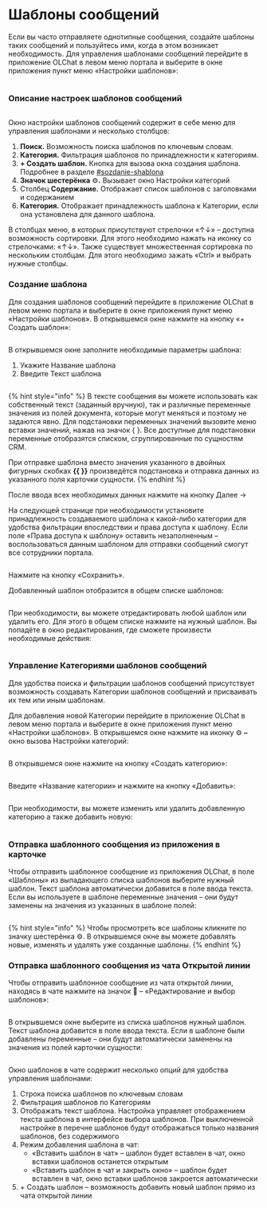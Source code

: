 # Шаблоны сообщений

Если вы часто отправляете однотипные сообщения, создайте шаблоны таких сообщений и пользуйтесь ими, когда в этом возникает необходимость. Для управления шаблонами сообщений перейдите в приложение OLChat в левом меню портала и выберите в окне приложения пункт меню «Настройки шаблонов»:

<figure><img src=".gitbook/assets/image (1061).png" alt=""><figcaption></figcaption></figure>

### Описание настроек шаблонов сообщений

<figure><img src=".gitbook/assets/image (1072).png" alt=""><figcaption></figcaption></figure>

Окно настройки шаблонов сообщений содержит в себе меню для управления шаблонами и несколько столбцов:

1. **Поиск.** Возможность поиска шаблонов по ключевым словам.
2. **Категория.** Фильтрация шаблонов по принадлежности к категориям.
3. **+ Создать шаблон.** Кнопка для вызова окна создания шаблона. Подробнее в разделе [#sozdanie-shablona](shablony-soobshenii.md#sozdanie-shablona "mention")
4. **Значок шестерёнка** ⚙&#xFE0F;**.** Вызывает окно Настройки категорий
5. Столбец **Содержание.** Отображает список шаблонов с заголовками и содержанием
6. **Категория.** Отображает принадлежность шаблона к Категории, если она установлена для данного шаблона.

В столбцах меню, в которых присутствуют стрелочки «↑↓» – доступна возможность сортировки. Для этого необходимо нажать на иконку со стрелочками: «↑↓». Также существует множественная сортировка по нескольким столбцам. Для этого необходимо зажать «Ctrl» и выбрать нужные столбцы.

### Создание шаблона

Для создания шаблонов сообщений перейдите в приложение OLChat в левом меню портала и выберите в окне приложения пункт меню «Настройки шаблонов». В открывшемся окне нажмите на кнопку «+ Создать шаблон»:

<figure><img src=".gitbook/assets/image (1073).png" alt=""><figcaption></figcaption></figure>

В открывшемся окне заполните необходимые параметры шаблона:

1. Укажите Название шаблона
2. Введите Текст шаблона

<figure><img src=".gitbook/assets/image (1074).png" alt=""><figcaption></figcaption></figure>

{% hint style="info" %}
В тексте сообщения вы можете использовать как собственный текст (заданный вручную), так и различные переменные значения из полей документа, которые могут меняться и поэтому не задаются явно. Для подстановки переменных значений вызовите меню вставки значений, нажав на значок { }. Все доступные для подстановки переменные отобразятся списком, сгруппированные по сущностям CRM.

При отправке шаблона вместо значения указанного в двойных фигурных скобках **\{{ \}}** произведётся подстановка и отправка данных из указанного поля карточки сущности.
{% endhint %}

После ввода всех необходимых данных нажмите на кнопку Далее →

На следующей странице при необходимости установите принадлежность создаваемого шаблона к какой-либо категории для удобства фильтрации впоследствии и права доступа к шаблону. Если поле «Права доступа к шаблону» оставить незаполненным – воспользоваться данным шаблоном для отправки сообщений смогут все сотрудники портала.

<figure><img src=".gitbook/assets/image (1075).png" alt=""><figcaption></figcaption></figure>



Нажмите на кнопку «Сохранить».

Добавленный шаблон отобразится в общем списке шаблонов:

<figure><img src=".gitbook/assets/image (1076).png" alt=""><figcaption></figcaption></figure>

При необходимости, вы можете отредактировать любой шаблон или удалить его. Для этого в общем списке нажмите на нужный шаблон. Вы попадёте в окно редактирования, где сможете произвести необходимые действия:

<figure><img src=".gitbook/assets/image (1077).png" alt=""><figcaption></figcaption></figure>

### Управление Категориями шаблонов сообщений

Для удобства поиска и фильтрации шаблонов сообщений присутствует возможность создавать Категории шаблонов сообщений и присваивать их тем или иным шаблонам.

Для добавления новой Категории перейдите в приложение OLChat в левом меню портала и выберите в окне приложения пункт меню «Настройки шаблонов». В открывшемся окне нажмите на иконку ⚙️ **–** окно вызова Настройки категорий:

<figure><img src=".gitbook/assets/image (1085).png" alt=""><figcaption></figcaption></figure>

В открывшемся окне нажмите на кнопку «Создать категорию»:

<figure><img src=".gitbook/assets/image (1086).png" alt=""><figcaption></figcaption></figure>

Введите «Название категории» и нажмите на кнопку «Добавить»:

<figure><img src=".gitbook/assets/image (1087).png" alt=""><figcaption></figcaption></figure>

При необходимости, вы можете изменить или удалить добавленную категорию а также добавить новую:

<figure><img src=".gitbook/assets/image (1088).png" alt=""><figcaption></figcaption></figure>

### Отправка шаблонного сообщения из приложения в карточке

Чтобы отправить шаблонное сообщение из приложения OLChat, в поле «Шаблоны» из выпадающего списка шаблонов выберите нужный шаблон. Текст шаблона автоматически добавится в поле ввода текста. Если вы используете в шаблоне переменные значения – они будут заменены на значения из указанных в шаблоне полей:

<figure><img src=".gitbook/assets/image (1067).png" alt=""><figcaption></figcaption></figure>

{% hint style="info" %}
Чтобы просмотреть все шаблоны кликните по значку шестерёнка ⚙️. В открывшемся окне вы можете добавлять новые, изменять и удалять уже созданные шаблоны.
{% endhint %}

### Отправка шаблонного сообщения из чата Открытой линии

Чтобы отправить шаблонное сообщение из чата открытой линии, находясь в чате нажмите на значок 💬 – «Редактирование и выбор шаблонов»:

<figure><img src=".gitbook/assets/image (1) (1) (1) (1) (1) (1) (1) (1) (1) (1) (1).png" alt=""><figcaption></figcaption></figure>

В открывшемся окне выберите из списка шаблонов нужный шаблон. Текст шаблона добавится в поле ввода текста. Если в шаблоне были добавлены переменные – они будут автоматически заменены на значения из полей карточки сущности:

<figure><img src=".gitbook/assets/image (1) (1) (1) (1) (1) (1) (1) (1) (1) (1).png" alt=""><figcaption></figcaption></figure>

Окно шаблонов в чате содержит несколько опций для удобства управления шаблонами:

1. Строка поиска шаблонов по ключевым словам
2. Фильтрация шаблонов по Категориям
3. Отображать текст шаблона. Настройка управляет отображением текста шаблона в интерфейсе выбора шаблонов. При выключенной настройке в перечне шаблонов будут отображаться только названия шаблонов, без содержимого
4. Режим добавления шаблона в чат:
   * «Вставить шаблон в чат» – шаблон будет вставлен в чат, окно вставки шаблонов останется открытым
   * «Вставить шаблон в чат и закрыть окно» – шаблон будет вставлен в чат, окно вставки шаблонов закроется автоматически
5. \+ Создать шаблон – возможность добавить новый шаблон прямо из чата открытой линии

<figure><img src=".gitbook/assets/image (1159).png" alt=""><figcaption></figcaption></figure>
